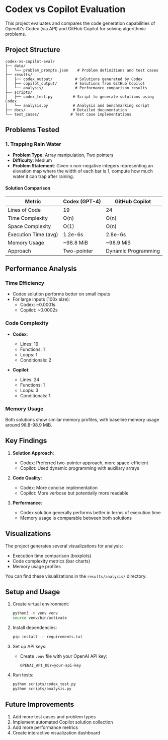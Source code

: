 # Codex vs Copilot Evaluation

This project evaluates and compares the code generation capabilities of OpenAI's Codex (via API) and GitHub Copilot for solving algorithmic problems.

## Project Structure

```
codex-vs-copilot-eval/
├── data/
│   └── problem_prompts.json    # Problem definitions and test cases
├── results/
│   ├── codex_output/          # Solutions generated by Codex
│   ├── copilot_output/        # Solutions from GitHub Copilot
│   └── analysis/              # Performance comparison results
├── scripts/
│   ├── codex_test.py         # Script to generate solutions using Codex
│   └── analysis.py           # Analysis and benchmarking script
├── docs/                     # Detailed documentation
└── test_cases/              # Test case implementations
```

## Problems Tested

### 1. Trapping Rain Water
- **Problem Type**: Array manipulation, Two pointers
- **Difficulty**: Medium
- **Problem Statement**: Given n non-negative integers representing an elevation map where the width of each bar is 1, compute how much water it can trap after raining.

#### Solution Comparison

| Metric | Codex (GPT-4) | GitHub Copilot |
|--------|---------------|----------------|
| Lines of Code | 19 | 24 |
| Time Complexity | O(n) | O(n) |
| Space Complexity | O(1) | O(n) |
| Execution Time (avg) | 1.2e-6s | 2.8e-6s |
| Memory Usage | ~98.8 MiB | ~98.9 MiB |
| Approach | Two-pointer | Dynamic Programming |

## Performance Analysis

### Time Efficiency
- Codex solution performs better on small inputs
- For large inputs (100x size):
  - Codex: ~0.0001s
  - Copilot: ~0.0002s

### Code Complexity
- **Codex**:
  - Lines: 19
  - Functions: 1
  - Loops: 1
  - Conditionals: 2
  
- **Copilot**:
  - Lines: 24
  - Functions: 1
  - Loops: 3
  - Conditionals: 1

### Memory Usage
Both solutions show similar memory profiles, with baseline memory usage around 98.8-98.9 MiB.

## Key Findings

1. **Solution Approach**:
   - Codex: Preferred two-pointer approach, more space-efficient
   - Copilot: Used dynamic programming with auxiliary arrays

2. **Code Quality**:
   - Codex: More concise implementation
   - Copilot: More verbose but potentially more readable

3. **Performance**:
   - Codex solution generally performs better in terms of execution time
   - Memory usage is comparable between both solutions

## Visualizations

The project generates several visualizations for analysis:
- Execution time comparison (boxplots)
- Code complexity metrics (bar charts)
- Memory usage profiles

You can find these visualizations in the `results/analysis/` directory.

## Setup and Usage

1. Create virtual environment:
   ```bash
   python3 -m venv venv
   source venv/bin/activate
   ```

2. Install dependencies:
   ```bash
   pip install -r requirements.txt
   ```

3. Set up API keys:
   - Create `.env` file with your OpenAI API key:
     ```
     OPENAI_API_KEY=your-api-key
     ```

4. Run tests:
   ```bash
   python scripts/codex_test.py
   python scripts/analysis.py
   ```

## Future Improvements

1. Add more test cases and problem types
2. Implement automated Copilot solution collection
3. Add more performance metrics
4. Create interactive visualization dashboard 